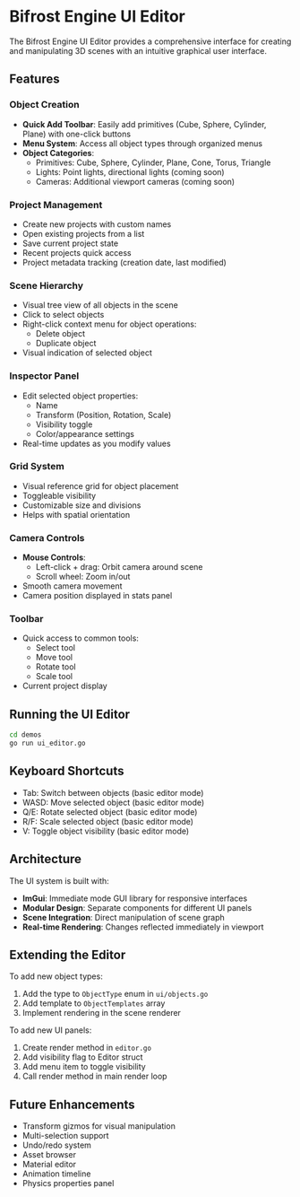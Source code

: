 # Bifrost Engine UI Editor

The Bifrost Engine UI Editor provides a comprehensive interface for creating and manipulating 3D scenes with an intuitive graphical user interface.

## Features

### Object Creation
- **Quick Add Toolbar**: Easily add primitives (Cube, Sphere, Cylinder, Plane) with one-click buttons
- **Menu System**: Access all object types through organized menus
- **Object Categories**:
  - Primitives: Cube, Sphere, Cylinder, Plane, Cone, Torus, Triangle
  - Lights: Point lights, directional lights (coming soon)
  - Cameras: Additional viewport cameras (coming soon)

### Project Management
- Create new projects with custom names
- Open existing projects from a list
- Save current project state
- Recent projects quick access
- Project metadata tracking (creation date, last modified)

### Scene Hierarchy
- Visual tree view of all objects in the scene
- Click to select objects
- Right-click context menu for object operations:
  - Delete object
  - Duplicate object
- Visual indication of selected object

### Inspector Panel
- Edit selected object properties:
  - Name
  - Transform (Position, Rotation, Scale)
  - Visibility toggle
  - Color/appearance settings
- Real-time updates as you modify values

### Grid System
- Visual reference grid for object placement
- Toggleable visibility
- Customizable size and divisions
- Helps with spatial orientation

### Camera Controls
- **Mouse Controls**:
  - Left-click + drag: Orbit camera around scene
  - Scroll wheel: Zoom in/out
- Smooth camera movement
- Camera position displayed in stats panel

### Toolbar
- Quick access to common tools:
  - Select tool
  - Move tool
  - Rotate tool
  - Scale tool
- Current project display

## Running the UI Editor

```bash
cd demos
go run ui_editor.go
```

## Keyboard Shortcuts

- Tab: Switch between objects (basic editor mode)
- WASD: Move selected object (basic editor mode)
- Q/E: Rotate selected object (basic editor mode)
- R/F: Scale selected object (basic editor mode)
- V: Toggle object visibility (basic editor mode)

## Architecture

The UI system is built with:
- **ImGui**: Immediate mode GUI library for responsive interfaces
- **Modular Design**: Separate components for different UI panels
- **Scene Integration**: Direct manipulation of scene graph
- **Real-time Rendering**: Changes reflected immediately in viewport

## Extending the Editor

To add new object types:
1. Add the type to `ObjectType` enum in `ui/objects.go`
2. Add template to `ObjectTemplates` array
3. Implement rendering in the scene renderer

To add new UI panels:
1. Create render method in `editor.go`
2. Add visibility flag to Editor struct
3. Add menu item to toggle visibility
4. Call render method in main render loop

## Future Enhancements

- Transform gizmos for visual manipulation
- Multi-selection support
- Undo/redo system
- Asset browser
- Material editor
- Animation timeline
- Physics properties panel